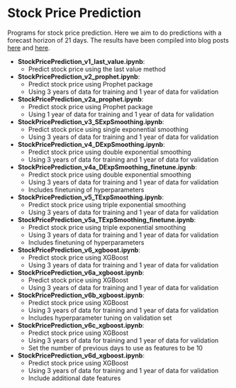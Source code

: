 # Stock Price Prediction
Programs for stock price prediction. 
Here we aim to do predictions with a forecast horizon of 21 days.
The results have been compiled into blog posts [here](https://towardsdatascience.com/forecasting-stock-prices-using-prophet-652b31fb564e) and [here](https://medium.com/@ngyibin/forecasting-stock-prices-using-exponential-smoothing-b37dfe54e8e9).

* **StockPricePrediction_v1_last_value.ipynb**:
	* Predict stock price using the last value method
* **StockPricePrediction_v2_prophet.ipynb**:
	* Predict stock price using Prophet package
	* Using 3 years of data for training and 1 year of data for validation
* **StockPricePrediction_v2a_prophet.ipynb**:
	* Predict stock price using Prophet package
	* Using 1 year of data for training and 1 year of data for validation
* **StockPricePrediction_v3_SExpSmoothing.ipynb**:
	* Predict stock price using single exponential smoothing
	* Using 3 years of data for training and 1 year of data for validation
* **StockPricePrediction_v4_DExpSmoothing.ipynb**:
	* Predict stock price using double exponential smoothing
	* Using 3 years of data for training and 1 year of data for validation
* **StockPricePrediction_v4a_DExpSmoothing_finetune.ipynb**:
	* Predict stock price using double exponential smoothing
	* Using 3 years of data for training and 1 year of data for validation
	* Includes finetuning of hyperparameters
* **StockPricePrediction_v5_TExpSmoothing.ipynb**:
	* Predict stock price using triple exponential smoothing
	* Using 3 years of data for training and 1 year of data for validation
* **StockPricePrediction_v5a_TExpSmoothing_finetune.ipynb**:
	* Predict stock price using triple exponential smoothing
	* Using 3 years of data for training and 1 year of data for validation
	* Includes finetuning of hyperparameters
* **StockPricePrediction_v6_xgboost.ipynb**:
	* Predict stock price using XGBoost
	* Using 3 years of data for training and 1 year of data for validation
* **StockPricePrediction_v6a_xgboost.ipynb**:
	* Predict stock price using XGBoost
	* Using 3 years of data for training and 1 year of data for validation
* **StockPricePrediction_v6b_xgboost.ipynb**:
	* Predict stock price using XGBoost
	* Using 3 years of data for training and 1 year of data for validation
	* Includes hyperparameter tuning on validation set
* **StockPricePrediction_v6c_xgboost.ipynb**:
	* Predict stock price using XGBoost
	* Using 3 years of data for training and 1 year of data for validation
	* Set the number of previous days to use as features to be 10
* **StockPricePrediction_v6d_xgboost.ipynb**:
	* Predict stock price using XGBoost
	* Using 3 years of data for training and 1 year of data for validation
	* Include additional date features
	



  
  
